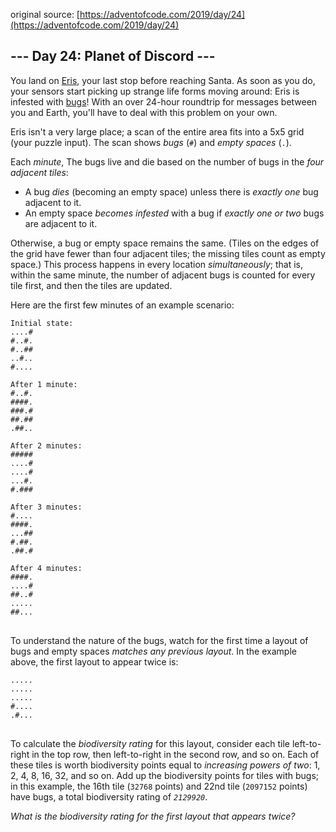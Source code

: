 original source: [https://adventofcode.com/2019/day/24](https://adventofcode.com/2019/day/24)
## --- Day 24: Planet of Discord ---
You land on [Eris](https://en.wikipedia.org/wiki/Eris_(dwarf_planet)), your last stop before reaching Santa.  As soon as you do, your sensors start picking up strange life forms moving around: Eris is infested with [bugs](https://www.nationalgeographic.org/thisday/sep9/worlds-first-computer-bug/)! With an over 24-hour roundtrip for messages between you and Earth, you'll have to deal with this problem on your own.

Eris isn't a very large place; a scan of the entire area fits into a 5x5 grid (your puzzle input). The scan shows <em>bugs</em> (<code>#</code>) and <em>empty spaces</em> (<code>.</code>).

Each <em>minute</em>, The bugs live and die based on the number of bugs in the <em>four adjacent tiles</em>:


 - A bug <em>dies</em> (becoming an empty space) unless there is <em>exactly one</em> bug adjacent to it.
 - An empty space <em>becomes infested</em> with a bug if <em>exactly one or two</em> bugs are adjacent to it.

Otherwise, a bug or empty space remains the same.  (Tiles on the edges of the grid have fewer than four adjacent tiles; the missing tiles count as empty space.) This process happens in every location <em>simultaneously</em>; that is, within the same minute, the number of adjacent bugs is counted for every tile first, and then the tiles are updated.

Here are the first few minutes of an example scenario:

<pre>
<code>Initial state:
....#
#..#.
#..##
..#..
#....

After 1 minute:
#..#.
####.
###.#
##.##
.##..

After 2 minutes:
#####
....#
....#
...#.
#.###

After 3 minutes:
#....
####.
...##
#.##.
.##.#

After 4 minutes:
####.
....#
##..#
.....
##...
</code>
</pre>

To understand the nature of the bugs, watch for the first time a layout of bugs and empty spaces <em>matches any previous layout</em>. In the example above, the first layout to appear twice is:

<pre>
<code>.....
.....
.....
#....
.#...
</code>
</pre>

To calculate the <em>biodiversity rating</em> for this layout, consider each tile left-to-right in the top row, then left-to-right in the second row, and so on. Each of these tiles is worth biodiversity points equal to <em>increasing powers of two</em>: 1, 2, 4, 8, 16, 32, and so on.  Add up the biodiversity points for tiles with bugs; in this example, the 16th tile (<code>32768</code> points) and 22nd tile (<code>2097152</code> points) have bugs, a total biodiversity rating of <code><em>2129920</em></code>.

<em>What is the biodiversity rating for the first layout that appears twice?</em>


